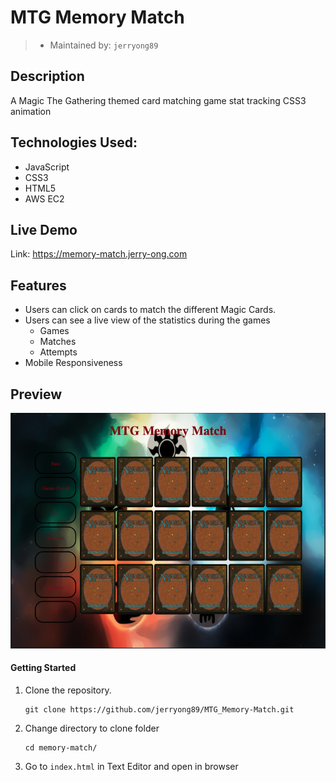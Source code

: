 # MTG Memory Match
> - Maintained by: `jerryong89`

## Description 
A Magic The Gathering themed card matching game stat tracking CSS3 animation

## Technologies Used:
- JavaScript
- CSS3
- HTML5
- AWS EC2

## Live Demo
Link: https://memory-match.jerry-ong.com

## Features
- Users can click on cards to match the different Magic Cards.
- Users can see a live view of the statistics during the games
    - Games
    - Matches
    - Attempts
- Mobile Responsiveness

## Preview
![alt text](https://github.com/jerryong89/MTG_Memory_Match/blob/master/Example.png)

#### Getting Started

1. Clone the repository.

    ```shell
    git clone https://github.com/jerryong89/MTG_Memory-Match.git
    ```

2. Change directory to clone folder

    ```shell
    cd memory-match/
    ```

3. Go to `index.html` in Text Editor and open in browser
